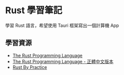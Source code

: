 # Rust 學習筆記

學習 Rust 語言，希望使用 Tauri 框架寫出一個計算機 App

## 學習資源

- [The Rust Programming Language](https://doc.rust-lang.org/book/title-page.html)
- [The Rust Programming Language - 正體中文版本](https://github.com/rust-tw/book-tw)
- [Rust By Practice](https://practice.rs/why-exercise.html)
